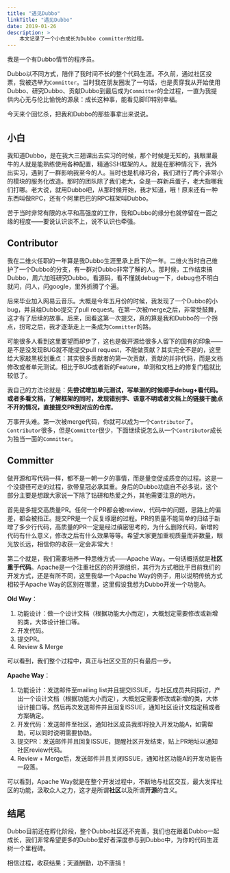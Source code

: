 ```yaml
---
title: "遇见Dubbo"
linkTitle: "遇见Dubbo"
date: 2019-01-26
description: >
    本文记录了一个小白成长为Dubbo committer的过程。
---
```


我是一个有Dubbo情节的程序员。

Dubbo以不同方式，陪伴了我时间不长的整个代码生涯。不久前，通过社区投票，我被选举为`Committer`。当时我在朋友圈发了一句话，也是贯穿我从开始使用Dubbo、研究Dubbo、贡献Dubbo到最后成为`Committer`的全过程，一直为我提供内心无与伦比愉悦的源泉：成长这种事，能看见脚印特别幸福。

今天来个回忆杀，把我和Dubbo的那些事拿出来说说。

## 小白

我知道Dubbo，是在我大三翘课出去实习的时候，那个时候是无知的，我眼里最牛的人就是能熟练使用各种配置，精通SSH框架的人。就是在那种情况下，我外出实习，遇到了一群影响我至今的人。当时也是机缘巧合，我们进行了两个非常小的模块的服务化改造。那时的团队除了我们老大，全是一群新兵蛋子，老大指哪我们打哪。老大说，就用Dubbo吧，从那时候开始，我才知道，哦！原来还有一种东西叫做RPC，还有个阿里巴巴的RPC框架叫Dubbo。

苦于当时非常有限的水平和高强度的工作，我和Dubbo的缘分也就停留在一面之缘的程度——要说认识谈不上，说不认识也牵强。

## Contributor

我在二维火任职的一年算是我Dubbo生涯里承上启下的一年。二维火当时自己维护了一个Dubbo的分支，有一群对Dubbo非常了解的人。那时候，工作结束搞Dubbo，周六加班研究Dubbo。看源码，看不懂就debug一下，debug也不明白就问，问人，问google，里外折腾了个遍。

后来毕业加入网易云音乐。大概是今年五月份的时候，我发现了一个Dubbo的小bug，并且给Dubbo提交了pull request。在第一次被merge之后，非常受鼓舞，这才有了后续的故事。后来，回看这第一次提交，真的算是我和Dubbo的一个拐点，拐弯之后，我才逐渐走上一条成为`Committer`的路。

可能很多人看到这里要望而却步了，这也是做开源给很多人留下的固有的印象——是不是没发现BUG就不能提交pull request，不能做贡献？其实完全不是的，这里给大家敲黑板划重点：其实很多贡献者的第一次贡献，贡献的并非代码，而是文档修改或者单元测试。相比于BUG或者新的Feature，单测和文档上的修复门槛就比较低了。

我自己的方法论就是：**先尝试增加单元测试，写单测的时候顺手debug+看代码。或者多看文档，了解框架的同时，发现错别字、语意不明或者文档上的链接干脆点不开的情况，直接提交PR到对应的仓库**。

万事开头难。第一次被merge代码，你就可以成为一个`Contributor`了。`Contributor`很多，但是`Committer`很少，下面继续说怎么从一个`Contributor`成长为独当一面的`Committer`。

## Committer

做开源和写代码一样，都不是一朝一夕的事情，而是量变促成质变的过程。这是一个没捷径可走的过程，欲带皇冠必承其重。身后的Dubbo功底自不必多说，这个部分主要是想跟大家说一下除了钻研和热爱之外，其他需要注意的地方。

首先是多提交高质量PR。任何一个PR都会被review，代码中的问题，思路上的偏差，都会被指正。提交PR是一个反复琢磨的过程。PR的质量不能简单的归结于新增了多少行代码，高质量的PR一定是经过缜密思考的，为什么删除代码，新增的代码有什么意义，修改之后有什么效果等等。希望大家更加重视质量而非数量，眼光放长远，相信你的收获一定会非常大！

第二个就是，我们需要培养一种思维方式——Apache Way。一句话概括就是**社区重于代码**。Apache是一个注重社区的的开源组织，其行为方式相比于目前我们的开发方式，还是有所不同，这里我举一个Apache Way的例子，用以说明传统方式相较于Apache Way的区别在哪里，这里假设我想为Dubbo开发一个功能A。

**Old Way**：

1. 功能设计：做一个设计文档（根据功能大小而定），大概划定需要修改或新增的类，大体设计接口等。
2. 开发代码。
3. 提交PR。
4. Review & Merge

可以看到，我们整个过程中，真正与社区交互的只有最后一步。

**Apache Way**：

1. 功能设计：发送邮件至mailing list并且提交ISSUE，与社区成员共同探讨，产出一个设计文档（根据功能大小而定），大概划定需要修改或新增的类，大体设计接口等。然后再次发送邮件并且回复ISSUE，通知社区设计文档定稿或者方案确定。
2. 开发代码：发送邮件至社区，通知社区成员我即将投入开发功能A，如需帮助，可以同时说明需要协助。
3. 提交PR：发送邮件并且回复ISSUE，提醒社区开发结束，贴上PR地址以通知社区review代码。
4. Review + Merge后，发送邮件并且关闭ISSUE，通知社区功能A的开发功能告一段落。

可以看到，Apache Way就是在整个开发过程中，不断地与社区交互，最大发挥社区的功能，汲取众人之力，这才是所谓**社区**以及所谓**开源**的含义。

## 结尾

Dubbo目前还在孵化阶段，整个Dubbo社区还不完善，我们也在跟着Dubbo一起成长，我们非常希望更多的Dubbo爱好者深度参与到Dubbo中，为你的代码生涯树一个里程碑。

相信过程，收获结果；天道酬勤，功不唐捐！

